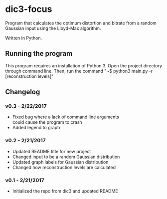 # dic3-focus
Program that calculates the optimum distortion and bitrate from a random Gaussian input using the Lloyd-Max algorithm.

Written in Python.

## Running the program
This program requires an installation of Python 3.
Open the project directory through command line. Then,
run the command "~$ python3 main.py -r [reconstruction levels]"

## Changelog
### v0.3 - 2/22/2017
* Fixed bug where a lack of command line arguments <br>
could cause the program to crash
* Added legend to graph

### v0.2 - 2/21/2017
* Updated README title for new project
* Changed input to be a random Gaussian distribution
* Updated graph labels for Gaussian distribution
* Changed how reconstruction levels are calculated

### v0.1 - 2/21/2017
* Initialized the repo from dic3 and updated README
